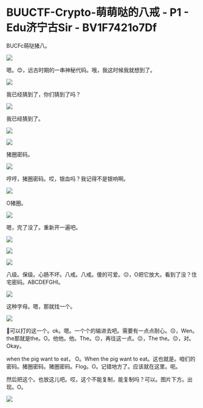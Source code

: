 # BUUCTF-Crypto-萌萌哒的八戒 - P1 - Edu济宁古Sir - BV1F7421o7Df

BUCFc萌哒猪八。

![](img/83e2f09f371d98c50ecd4775c2f971d0_1.png)

嗯。😊，远古时期的一串神秘代码。哦，我这时候我就想到了。

![](img/83e2f09f371d98c50ecd4775c2f971d0_3.png)

我已经猜到了，你们猜到了吗？

![](img/83e2f09f371d98c50ecd4775c2f971d0_5.png)

我已经猜到了。

![](img/83e2f09f371d98c50ecd4775c2f971d0_7.png)

![](img/83e2f09f371d98c50ecd4775c2f971d0_8.png)

猪圈密码。

![](img/83e2f09f371d98c50ecd4775c2f971d0_10.png)

哼哼，猪圈密码。哎，银血吗？我记得不是银响啊。

![](img/83e2f09f371d98c50ecd4775c2f971d0_12.png)

O猪圈。

![](img/83e2f09f371d98c50ecd4775c2f971d0_14.png)

嗯，完了没了。重新开一遍吧。

![](img/83e2f09f371d98c50ecd4775c2f971d0_16.png)

![](img/83e2f09f371d98c50ecd4775c2f971d0_17.png)

![](img/83e2f09f371d98c50ecd4775c2f971d0_18.png)

八级。保级。心肠不坏。八戒。八戒。傻的可爱。😔，O把它放大。看到了没？住宅密码。ABCDEFGHI。

![](img/83e2f09f371d98c50ecd4775c2f971d0_20.png)

这种字母。嗯，那就找一个。

![](img/83e2f09f371d98c50ecd4775c2f971d0_22.png)

🎼可以打的这一个。ok。嗯。一个个的输进去吧。需要有一点点耐心。😔，Wen。the那就是the。O。他他。他。The。😔，再往这一点。😔，The the。😔，对。Okay。

 when the pig want to eat， O。When the pig want to eat。这也就是。咱们的密码。猪圈密码。猪圈密码。Flog。O。记错地方了。应该就在这里。呃。

然后把这个。也放这儿吧。哎，这个不能复制，能复制吗？可以。图片下方。出现。O。

![](img/83e2f09f371d98c50ecd4775c2f971d0_24.png)